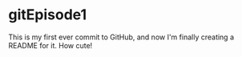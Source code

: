 # gitEpisode1

This is my first ever commit to GitHub, and now I'm finally creating a README for it. How cute!
